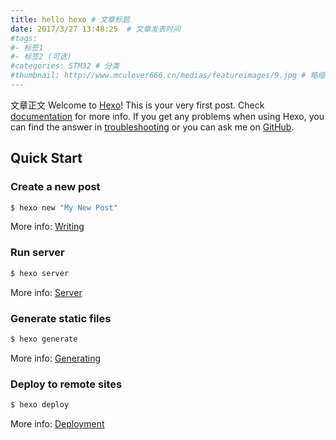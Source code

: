 ```yaml
---
title: hello hexo # 文章标题  
date: 2017/3/27 13:48:25  # 文章发表时间
#tags:
#- 标签1
#- 标签2 (可选)
#categories: STM32 # 分类
#thumbnail: http://www.mculover666.cn/medias/featureimages/9.jpg # 略缩图
---
```


文章正文
Welcome to [Hexo](https://hexo.io/)! This is your very first post. Check [documentation](https://hexo.io/docs/) for more info. If you get any problems when using Hexo, you can find the answer in [troubleshooting](https://hexo.io/docs/troubleshooting.html) or you can ask me on [GitHub](https://github.com/hexojs/hexo/issues).

## Quick Start

### Create a new post

``` bash
$ hexo new "My New Post"
```

More info: [Writing](https://hexo.io/docs/writing.html)

### Run server

``` bash
$ hexo server
```

More info: [Server](https://hexo.io/docs/server.html)

### Generate static files

``` bash
$ hexo generate
```

More info: [Generating](https://hexo.io/docs/generating.html)

### Deploy to remote sites

``` bash
$ hexo deploy
```

More info: [Deployment](https://hexo.io/docs/one-command-deployment.html)
